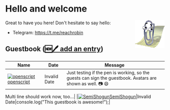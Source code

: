 # Hello and welcome

<img src="clippy.gif" alt="Clippy is wondering what is going on here" align="right" />

Great to have you here! Don't hesitate to say hello:

- Telegram: https://t.me/reachrobin

## Guestbook ([🆕🖊️ add an entry](https://github.com/openscript/openscript/issues/1#issuecomment-new))
| Name | Date | Message |
|---|---|---|
|[![openscript](https://avatars.githubusercontent.com/u/1105080?s=24&u=1066b35d8537f2e8ab791d845fb3d4aecb0e9e7f&v=4)openscript](https://github.com/openscript)|Invalid Date|Just testing if the pen is working, so the guests can sign the guestbook. Avatars are shown as well. 📷 😄
Multi
line
should work now, too...|
|[![SemiShogun](https://avatars.githubusercontent.com/u/49059201?s=24&u=afeaa32f28191466b4f8c1ae408174ae304672ac&v=4)SemiShogun](https://github.com/SemiShogun)|Invalid Date|console.log("This guestbook is awesome!");|
